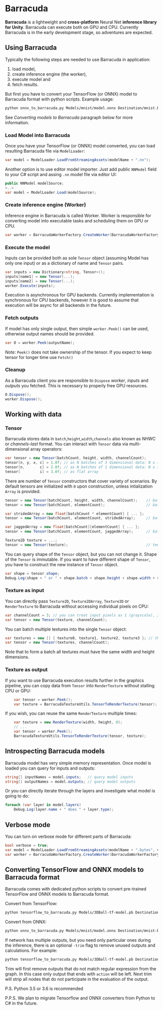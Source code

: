 <!---TODO:
	Advanced topics
	* worker.AddInput(): to prewarm data
	* how to trim networks at runtime (multi brain models)
	* loading model from url: var modelFromDiskOrInternet = ModelLoader.Load(url, verbose); // will download and cache model from url
	* recurrent state
--->

# Barracuda

**Barracuda** is a lightweight and **cross-platform** Neural Net **inference library for Unity**. Barracuda can execute both on GPU and CPU. Currently Barracuda is in the early development stage, so adventures are expected.

## Using Barracuda
Typically the following steps are needed to use Barracuda in application:
1. load model,
2. create inference engine (the worker),
3. execute model and
4. fetch results.

But first you have to convert your TensorFlow (or ONNX) model to Barracuda format with python scripts. Example usage:
```bash
python onnx_to_barracuda.py Models/mnist/model.onnx Destination/mnist.bytes
```
See _Converting models to Barracuda_ paragraph below for more information.

### Load Model into Barracuda
Once you have your TensorFlow (or ONNX) model converted, you can load resulting Barracuda file via `ModelLoader`:
```C#
var model = ModelLoader.LoadFromStreamingAssets(modelName + ".nn");
```
Another option is to use editor model importer. Just add public `NNModel` field to your C# script and assing ``.nn`` model file via editor UI:
```C#
public NNModel modelSource;
<..>
var model = ModelLoader.Load(modelSource);
```

### Create inference engine (Worker)
Inference engine in Barracuda is called Worker. Worker is responsible for converting model into executable tasks and scheduling them on GPU or CPU.
```C#
var worker = BarracudaWorkerFactory.CreateWorker(BarracudaWorkerFactory.Type.ComputePrecompiled, model)
```

### Execute the model
Inputs can be provided both as sole `Tensor` object (assuming Model has only one input) or as a dictionary of name and `Tensor` pairs.

```C#
var inputs = new Dictionary<string, Tensor>();
inputs[name1] = new Tensor(...);
inputs[name2] = new Tensor(...);
worker.Execute(inputs);
```
Execution is asynchronous for GPU backends. Currently implementation is synchronous for CPU backends, however it is good to assume that execution will be async for all backends in the future.

### Fetch outputs
If model has only single output, then simple `worker.Peek()` can be used, otherwise output names should be provided.
```C#
var O = worker.Peek(outputName);
```
_Note:_ ``Peek()`` does not take ownership of the tensor. If you expect to keep tensor for longer time use ``Fetch()``

### Cleanup
As a Barracuda client you are responsible to `Dispose` _worker_, _inputs_ and _outputs_ you fetched. This is necessary to properly free GPU resources.
```C#
O.Dispose();
worker.Dispose();
```

## Working with data

### Tensor
Barracuda stores data in `batch`,`height`,`width`,`channels` also known as _NHWC_ or _channels-last_ format. You can interact with `Tensor` data via multi-dimensional array operators:
```C#
var tensor = new Tensor(batchCount, height, width, channelCount);
tensor[n, y, x, c] = 1.0f; // as N batches of 3 dimensional data: N x {X, Y, C}
tensor[n,       c] = 2.0f; // as N batches of 1 dimensional data: N x {C}
tensor[         i] = 3.0f; // as flat array
```

There are number of `Tensor` constructors that cover variety of scenarios. By default tensors are initialized with `0` upon construction, unless intialization `Array` is provided.
```C#
tensor = new Tensor(batchCount, height, width, channelCount);    // batch of 3 dimensional data, 0 initialized: batchCount x {height, width, channelCount}
tensor = new Tensor(batchCount, elementCount);                   // batch of 1 dimensional data, 0 initialized: batchCount x {elementCount}

var stridedArray = new float[batchCount * elementCount] { ... };
tensor = new Tensor(batchCount, elementCount, stridedArray);     // batch of 1 dimensional data, initialized from strided array

var jaggedArray = new float[batchCount][elementCount] { ... };
tensor = new Tensor(batchCount, elementCount, jaggedArray);      // batch of 1 dimensional data, initialized from jagged array

Texture2D texture = ...;
tensor = new Tensor(texture);                                    // tensor initialized with texture data: 1 x { texture.width, texture.height, 3}
```

You can query shape of the `Tensor` object, but you can not change it. Shape of the `Tensor` is immutable. If you want to have different shape of `Tensor`, you have to construct the new instance of `Tensor` object.
```C#
var shape = tensor.shape;
Debug.Log(shape + " or " + shape.batch + shape.height + shape.width + shape.channels);
```

### Texture as input
You can directly pass `Texture2D`, `Texture2DArray`, `Texture3D` or `RenderTexture` to Barracuda without accessing individual pixels on CPU:
```C#
var channelCount = 3; // you can treat input pixels as 1 (grayscale), 3 (color) or 4 (color with alpha) channels
var tensor = new Tensor(texture, channelCount);
```
You can batch multiple textures into the single `Tensor` object:
```C#
var textures = new [] { texture0, texture1, texture2, texture3 }; // these textures will form a batch
var tensor = new Tensor(textures, channelCount);
```
Note that to form a batch all textures must have the same width and height dimensions.

### Texture as output
If you want to use Barracuda execution results further in the graphics pipeline, you can copy data from `Tensor` into `RenderTexture` without stalling CPU or GPU:
```C#
	var tensor = worker.Peek();
	var texture = BarracudaTextureUtils.TensorToRenderTexture(tensor);
```
If you wish, you can reuse the same `RenderTexture` multiple times:
```C#
	var texture = new RenderTexture(width, height, 0);
	// ...
	var tensor = worker.Peek();
	BarracudaTextureUtils.TensorToRenderTexture(tensor, texture);
```

## Introspecting Barracuda models
Barracuda model has very simple memory representation. Once model is loaded you can query for inputs and outputs:
```C#
string[] inputNames = model.inputs;   // query model inputs
string[] outputNames = model.outputs; // query model outputs
```
Or you can directly iterate through the layers and investigate what model is going to do:
```C#
foreach (var layer in model.layers)
	Debug.Log(layer.name + " does " + layer.type);
```

## Verbose mode
You can turn on verbose mode for different parts of Barracuda:
```C#
bool verbose = true;
var model = ModelLoader.LoadFromStreamingAssets(modelName + ".bytes", verbose); // verbose loader
var worker = BarracudaWorkerFactory.CreateWorker(BarracudaWorkerFactory.Type.ComputeFast, model, verbose); // verbose execution
```

## Converting TensorFlow and ONNX models to Barracuda format
Barracuda comes with dedicated python scripts to convert pre-trained TensorFlow and ONNX models to Barracuda format.

Convert from TensorFlow:
```bash
python tensorflow_to_barracuda.py Models/3DBall-tf-model.pb Destination/3DBall-bc.nn
```

Convert from ONNX:
```bash
python onnx_to_barracuda.py Models/mnist/model.onnx Destination/mnist-bc.nn
```

If network has multiple outputs, but you need only particular ones during the inference, there is an optional `-trim` flag to remove unused outputs and calculations.
For example:
```bash
python tensorflow_to_barracuda.py Models/3DBall-tf-model.pb Destination/3DBall-bc.bytes -trim action$
```
Trim will first remove outputs that do not match regular expression from the graph. In this case only output that ends with `action` will be left.
Next trim will strip all nodes that do not participate in the evaluation of the output.


P.S. Python 3.5 or 3.6 is recommended

P.P.S. We plan to migrate Tensorflow and ONNX converters from Python to C# in the future.

